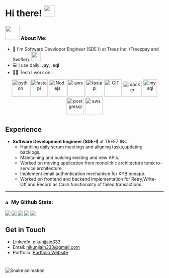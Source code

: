 # Hi there! <img src="https://github.com/TheDudeThatCode/TheDudeThatCode/blob/master/Assets/Hi.gif" width="35" />

<p align="center">

### <img src="https://github.com/TheDudeThatCode/TheDudeThatCode/blob/master/Assets/Developer.gif" width="45" /> About Me:

- 🏦 I'm Software Developer Engineer (SDE I) at Treez Inc. (Treezpay and Swifter).
  <img src="https://media.giphy.com/media/WUlplcMpOCEmTGBtBW/giphy.gif" width="30">
- 💻 I use daily: **.py**, **.sql**
- 🧑‍💻 Tech I work on :

<p align="center">
      <img src="https://www.vectorlogo.zone/logos/python/python-icon.svg" alt="python" width="55" height="55"/>
      <img src="https://cdn.worldvectorlogo.com/logos/fastapi-1.svg" alt="fastapi" width="55" height="55"/>
      <img src="https://www.vectorlogo.zone/logos/nodejs/nodejs-icon.svg" alt="Nodejs" width="55" height="55"/>
      <img src="https://www.vectorlogo.zone/logos/typescriptlang/typescriptlang-icon.svg" alt="aws" width="55" height="55"/>
      <img src="https://www.vectorlogo.zone/logos/reactjs/reactjs-icon.svg" alt="fastapi" width="55" height="55"/>
      <img src="https://www.vectorlogo.zone/logos/github/github-tile.svg" alt="GIT" width="55" height="55"/>
      <img src="https://www.vectorlogo.zone/logos/docker/docker-official.svg" alt="docker" width="60" height="50"/>
      <img src="https://www.vectorlogo.zone/logos/mysql/mysql-icon.svg" alt="mysql" width="45" height="55"/>
      <img src="https://www.vectorlogo.zone/logos/postgresql/postgresql-icon.svg" alt="postgresql" width="55" height="55"/>
      <img src="https://www.vectorlogo.zone/logos/amazon_aws/amazon_aws-icon.svg" alt="aws" width="55" height="55"/>
</p>

## Experience

- **Software Development Engineer (SDE-I)** at TREEZ INC.
  - Handling daily scrum meetings and aligning tasks,updating backlogs.
  - Maintaining and building existing and new APIs.
  - Worked on moving application from monolithic architecture tomicro-service architecture.
  - Implement email authentication mechanism for KYB oneapp.
  - Worked on frontend and backend implementation for Retry,Write-Off,and Record as Cash functionality of failed transactions.


---

### <img src='https://media1.giphy.com/media/du3J3cXyzhj75IOgvA/giphy.gif?cid=ecf05e47x2g034i9pzwtzzsd3xgg2w9nr94t4tflbbgo3008&rid=giphy.gif' alt="aws" width="15" height="15" /> My Github Stats:


![](https://github-profile-summary-cards.vercel.app/api/cards/profile-details?username=nikunjjain333&theme=default)
![](http://github-profile-summary-cards.vercel.app/api/cards/repos-per-language?username=nikunjjain333&theme=default)
![](http://github-profile-summary-cards.vercel.app/api/cards/most-commit-language?username=nikunjjain333&theme=default&exclude=java)
![](http://github-profile-summary-cards.vercel.app/api/cards/stats?username=nikunjjain333&theme=default)
![](http://github-profile-summary-cards.vercel.app/api/cards/productive-time?username=nikunjjain333&theme=default&utcOffset=8)

## Get in Touch

- LinkedIn: [nikunjjain333](https://github.com/nikunjjain333)
- Email: nikunjjain333@gmail.com
- Portfolio: [Portfolio Website](link-to-portfolio)

###

<br clear="both">

<img src="https://raw.githubusercontent.com/nikunjjain333/nikunjjain333/output/snake.svg" alt="Snake animation" />

###
